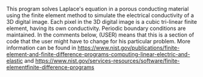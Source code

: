 This program solves Laplace's equation in a porous conducting material using the finite element method to simulate the electrical conductivity of a 3D digital image. Each pixel in the 3D digital image is a cubic tri-linear finite element,  having its own conductivity. Periodic boundary conditions are maintained.  In the comments below, (USER) means that this is a section of code that the user might have to change for his particular problem. 
More information can be found in https://www.nist.gov/publications/finite-element-and-finite-difference-programs-computing-linear-electric-and-elastic and https://www.nist.gov/services-resources/software/finite-elementfinite-difference-programs 